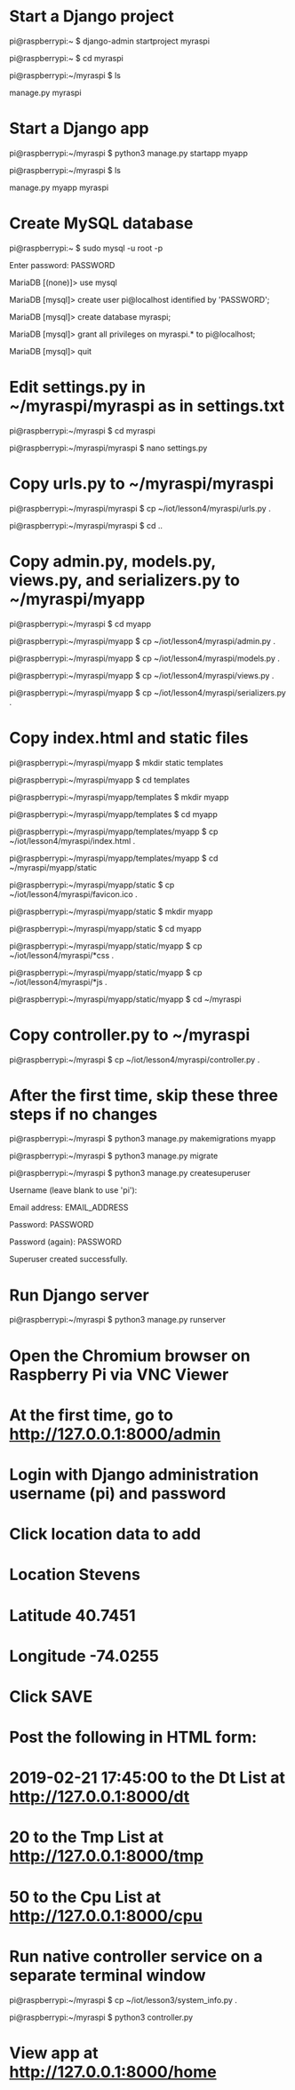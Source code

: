 # Start a Django project

pi@raspberrypi:~ $ django-admin startproject myraspi

pi@raspberrypi:~ $ cd myraspi

pi@raspberrypi:~/myraspi $ ls

manage.py  myraspi

# Start a Django app

pi@raspberrypi:~/myraspi $ python3 manage.py startapp myapp

pi@raspberrypi:~/myraspi $ ls

manage.py  myapp  myraspi

# Create MySQL database

pi@raspberrypi:~ $ sudo mysql -u root -p

Enter password: PASSWORD

MariaDB [(none)]> use mysql

MariaDB [mysql]> create user pi@localhost identified by 'PASSWORD';

MariaDB [mysql]> create database myraspi;

MariaDB [mysql]> grant all privileges on myraspi.* to pi@localhost;

MariaDB [mysql]> quit

# Edit settings.py in ~/myraspi/myraspi as in settings.txt

pi@raspberrypi:~/myraspi $ cd myraspi

pi@raspberrypi:~/myraspi/myraspi $ nano settings.py

# Copy urls.py to ~/myraspi/myraspi

pi@raspberrypi:~/myraspi/myraspi $ cp ~/iot/lesson4/myraspi/urls.py .

pi@raspberrypi:~/myraspi/myraspi $ cd ..

# Copy admin.py, models.py, views.py, and serializers.py to ~/myraspi/myapp

pi@raspberrypi:~/myraspi $ cd myapp

pi@raspberrypi:~/myraspi/myapp $ cp ~/iot/lesson4/myraspi/admin.py .

pi@raspberrypi:~/myraspi/myapp $ cp ~/iot/lesson4/myraspi/models.py .

pi@raspberrypi:~/myraspi/myapp $ cp ~/iot/lesson4/myraspi/views.py .

pi@raspberrypi:~/myraspi/myapp $ cp ~/iot/lesson4/myraspi/serializers.py .

# Copy index.html and static files

pi@raspberrypi:~/myraspi/myapp $ mkdir static templates

pi@raspberrypi:~/myraspi/myapp $ cd templates

pi@raspberrypi:~/myraspi/myapp/templates $ mkdir myapp

pi@raspberrypi:~/myraspi/myapp/templates $ cd myapp

pi@raspberrypi:~/myraspi/myapp/templates/myapp $ cp ~/iot/lesson4/myraspi/index.html .

pi@raspberrypi:~/myraspi/myapp/templates/myapp $ cd ~/myraspi/myapp/static

pi@raspberrypi:~/myraspi/myapp/static $ cp ~/iot/lesson4/myraspi/favicon.ico .

pi@raspberrypi:~/myraspi/myapp/static $ mkdir myapp

pi@raspberrypi:~/myraspi/myapp/static $ cd myapp

pi@raspberrypi:~/myraspi/myapp/static/myapp $ cp ~/iot/lesson4/myraspi/*css .

pi@raspberrypi:~/myraspi/myapp/static/myapp $ cp ~/iot/lesson4/myraspi/*js .

pi@raspberrypi:~/myraspi/myapp/static/myapp $ cd ~/myraspi

# Copy controller.py to ~/myraspi

pi@raspberrypi:~/myraspi $ cp ~/iot/lesson4/myraspi/controller.py .

# After the first time, skip these three steps if no changes

pi@raspberrypi:~/myraspi $ python3 manage.py makemigrations myapp

pi@raspberrypi:~/myraspi $ python3 manage.py migrate

pi@raspberrypi:~/myraspi $ python3 manage.py createsuperuser

Username (leave blank to use 'pi'):

Email address: EMAIL_ADDRESS

Password: PASSWORD

Password (again): PASSWORD

Superuser created successfully.

# Run Django server

pi@raspberrypi:~/myraspi $ python3 manage.py runserver

# Open the Chromium browser on Raspberry Pi via VNC Viewer

# At the first time, go to http://127.0.0.1:8000/admin

# Login with Django administration username (pi) and password

# Click location data to add 

# Location Stevens

# Latitude 40.7451

# Longitude -74.0255

# Click SAVE

# Post the following in HTML form:

# 2019-02-21 17:45:00 to the Dt List at http://127.0.0.1:8000/dt

# 20 to the Tmp List at http://127.0.0.1:8000/tmp

# 50 to the Cpu List at http://127.0.0.1:8000/cpu

# Run native controller service on a separate terminal window

pi@raspberrypi:~/myraspi $ cp ~/iot/lesson3/system_info.py .

pi@raspberrypi:~/myraspi $ python3 controller.py

# View app at http://127.0.0.1:8000/home
